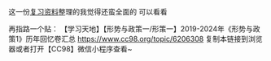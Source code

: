 这一份[复习资料](https://github.com/flip123123/flip-/blob/master/docs/xc)整理的我觉得还蛮全面的 可以看看


再指路一个贴：
【学习天地】【形势与政策一/形策一】2019-2024年《形势与政策1》历年回忆卷汇总 https://www.cc98.org/topic/6206308 复制本链接到浏览器或者打开【CC98】微信小程序查看~